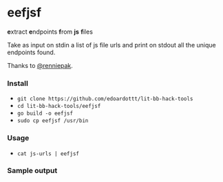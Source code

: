 # eefjsf

**e**xtract **e**ndpoints **f**rom **js** **f**iles

Take as input on stdin a list of js file urls and print on stdout all the unique endpoints found. 

Thanks to [@renniepak](https://twitter.com/renniepak/status/1288371394401783809).

### Install

- `git clone https://github.com/edoardottt/lit-bb-hack-tools`
- `cd lit-bb-hack-tools/eefjsf`
- `go build -o eefjsf`
- `sudo cp eefjsf /usr/bin`

### Usage

- `cat js-urls | eefjsf`

### Sample output

```


```

